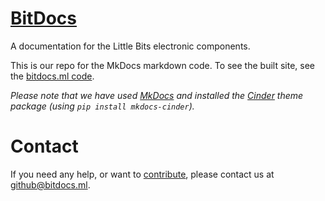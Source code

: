 # [BitDocs](https://bitdocs.ml)
A documentation for the Little Bits electronic components.

This is our repo for the MkDocs markdown code. To see the built site, see the [bitdocs.ml code](https://github.com/bitdocs/bitdocs.github.io).

_Please note that we have used [MkDocs](https://www.mkdocs.org/) and installed the [Cinder](https://github.com/chrissimpkins/cinder) theme package (using `pip install mkdocs-cinder`)._

# Contact
If you need any help, or want to [contribute](../master/CONTRIBUTING.md), please contact us at <github@bitdocs.ml>.

